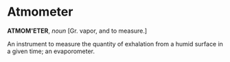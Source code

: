 # Atmometer

**ATMOM'ETER**, _noun_ \[Gr. vapor, and to measure.\]

An instrument to measure the quantity of exhalation from a humid surface in a given time; an evaporometer.